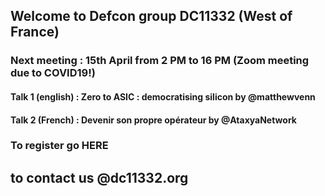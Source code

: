 ## Welcome to Defcon group DC11332 (West of France)

### Next meeting : 15th April from 2 PM to 16 PM (Zoom meeting due to COVID19!)

#### Talk 1 (english) : Zero to ASIC : democratising silicon by @matthewvenn
#### Talk 2 (French)  : Devenir son propre opérateur by @AtaxyaNetwork 

### To register go HERE

## to contact us @dc11332.org 
